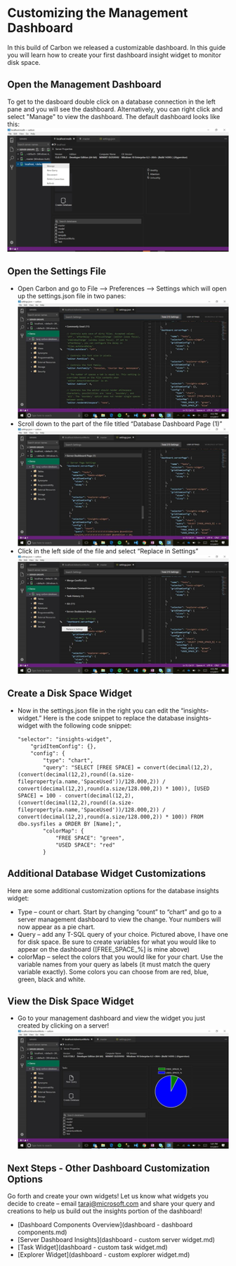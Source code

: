 # Customizing the Management Dashboard
In this build of Carbon we released a customizable dashboard. In this guide you will learn how to create your first dashboard insight widget to monitor disk space.

## Open the Management Dashboard
To get to the dasboard double click on a database connection in the left pane and you will see the dashboard. Alternatively, you can right click and select "Manage" to view the dashboard. The default dashboard looks like this:
![](../images/dashboard_manage.jpg)

## Open the Settings File
-	Open Carbon and go to File --> Preferences --> Settings which will open up the settings.json file in two panes:
 ![](../images/insights_1.jpg)
-	Scroll down to the part of the file titled “Database  Dashboard Page (1)”
 ![](../images/insights_2.jpg)
-	Click in the left side of the file and select “Replace in Settings”
 ![](../images/insights_3.jpg)

 ## Create a Disk Space Widget
-	Now in the settings.json file in the right you can edit the “insights-widget.” Here is the code snippet to replace the database insights-widget with the following code snippet:

		"selector": "insights-widget",
            "gridItemConfig": {},
            "config": {
                "type": "chart",
                "query": "SELECT [FREE SPACE] = convert(decimal(12,2), (convert(decimal(12,2),round((a.size-fileproperty(a.name,'SpaceUsed'))/128.000,2)) / convert(decimal(12,2),round(a.size/128.000,2)) * 100)), [USED SPACE] = 100 - convert(decimal(12,2), (convert(decimal(12,2),round((a.size-fileproperty(a.name,'SpaceUsed'))/128.000,2)) / convert(decimal(12,2),round(a.size/128.000,2)) * 100)) FROM dbo.sysfiles a ORDER BY [Name];",
                "colorMap": {
                    "FREE SPACE": "green",
                    "USED SPACE": "red"
                }

## Additional Database Widget Customizations
Here are some additional customization options for the database insights widget:
- Type – count or chart. Start by changing “count” to “chart” and go to a server management dashboard to view the change. Your numbers will now appear as a pie chart.
- Query – add any T-SQL query of your choice. Pictured above, I have one for disk space. Be sure to create variables for what you would like to appear on the dashboard ([FREE_SPACE_%] is mine above)
- colorMap – select the colors that you would like for your chart. Use the variable names from your query as labels (it must match the query variable exactly). Some colors you can choose from are red, blue, green, black and white.

## View the Disk Space Widget
-	Go to your management dashboard and view the widget you just created by clicking on a server!
 ![](../images/insights_4.jpg)

## Next Steps - Other Dashboard Customization Options
Go forth and create your own widgets! Let us know what widgets you decide to create – email taraj@microsoft.com and share your query and creations to help us build out the insights portion of the dashboard!

- [Dashboard Components Overview](dashboard - dashboard components.md)
- [Server Dashboard Insights](dashboard - custom server widget.md)
- [Task Widget](dashboard - custom task widget.md)
- [Explorer Widget](dashboard - custom explorer widget.md)
